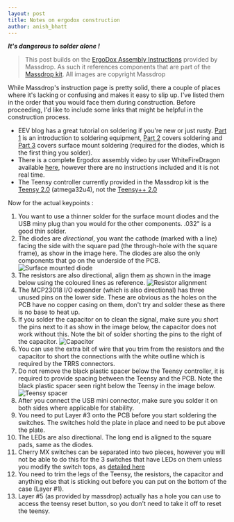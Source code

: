 ```yaml
---
layout: post
title: Notes on ergodox construction
author: anish_bhatt
---
```


***It's dangerous to solder alone !***

  > This post builds on the [ErgoDox Assembly Instructions](https://www.massdrop.com/ext/ergodox/assembly) provided by Massdrop. As such it references components that are part of the [Massdrop kit](https://www.massdrop.com/buy/ergodox?mode=guest_open). All images are copyright Massdrop

While Massdrop's instruction page is pretty solid, there a couple of places where it's lacking or confusing and makes it easy to slip up. I've listed them in the order that you would face them during construction. Before proceeding, I'd like to include some links that might be helpful in the construction process.

* EEV blog has a great tutorial on soldering if you're new or just rusty. [Part 1](https://www.youtube.com/watch?v=J5Sb21qbpEQ) is an introduction to soldering equipment, [Part 2](https://www.youtube.com/watch?v=fYz5nIHH0iY) covers soldering and [Part 3](https://www.youtube.com/watch?v=b9FC9fAlfQE) covers surface mount soldering (required for the diodes, which is the first thing you solder).
* There is a complete Ergodox assembly video by user WhiteFireDragon available [here](https://www.youtube.com/watch?v=Wr2EjWmSYKs), however there are no instructions included and it is not real time.
* The Teensy controller currently provided in the Massdrop kit is the [Teensy 2.0](https://www.pjrc.com/store/teensy.html) (atmega32u4), not the [Teensy++ 2.0](https://www.pjrc.com/store/teensypp.html)

Now for the actual keypoints :

1. You want to use a thinner solder for the surface mount diodes and the USB miny plug than you would for the other components. .032" is a good thin solder.
2. The diodes are *directional*, you want the cathode (marked with a line) facing the side with the square pad (the through-hole with the square frame), as show in the image here. The diodes are also the only components that go on the underside of the PCB. <img src="{{ site.url }}/assets/images/ergodox/ergo1.jpg" title="Surface mounted diode">
3. The resistors are also directional, align them as shown in the image below using the coloured lines as reference. <img src="{{ site.url }}/assets/images/ergodox/ergo2.jpg" title="Resistor alignment">
4. The MCP23018 I/O expander (which is also directional) has three unused pins on the lower side. These are obvious as the holes on the PCB have no copper casing on them, don't try and solder these as there is no base to heat up.
5. If you solder the capacitor on to clean the signal, make sure you short the pins next to it as show in the image below, the capacitor does not work without this. Note the bit of solder shorting the pins to the right of the capacitor. <img src="{{ site.url }}/assets/images/ergodox/ergo3.jpg" title="Capacitor">
6. You can use the extra bit of wire that you trim from the resistors and the capacitor to short the connections with the white outline which is required by the TRRS connectors.
7. Do not remove the black plastic spacer below the Teensy controller, it is required to provide spacing between the Teensy and the PCB. Note the black plastic spacer seen right below the Teensy in the image below. <img src="{{ site.url }}/assets/images/ergodox/ergo4.jpg" title="Teensy spacer">
8. After you connect the USB mini connector, make sure you solder it on both sides where applicable for stability.
9. You need to put Layer #3 onto the PCB before you start soldering the switches. The switches hold the plate in place and need to be put above the plate.
10. The LEDs are also directional. The long end is aligned to the square pads, same as the diodes.
11. Cherry MX switches can be separated into two pieces, however you will not be able to do this for the 3 switches that have LEDs on them unless you modify the switch tops, as [detailed here](https://www.youtube.com/watch?v=TEAzBbVU-yE)
12. You need to trim the legs of the Teensy, the resistors, the capacitor and anything else that is sticking out before you can put on the bottom of the case (Layer #1).
13. Layer #5 (as provided by massdrop) actually has a hole you can use to access the teensy reset button, so you don't need to take it off to reset the teensy.
